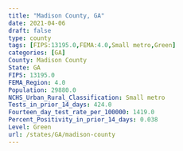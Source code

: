 ```yaml
---
title: "Madison County, GA"
date: 2021-04-06
draft: false
type: county
tags: [FIPS:13195.0,FEMA:4.0,Small metro,Green]
categories: [GA]
County: Madison County
State: GA
FIPS: 13195.0
FEMA_Region: 4.0
Population: 29880.0
NCHS_Urban_Rural_Classification: Small metro
Tests_in_prior_14_days: 424.0
Fourteen_day_test_rate_per_100000: 1419.0
Percent_Positivity_in_prior_14_days: 0.038
Level: Green
url: /states/GA/madison-county
---
```



